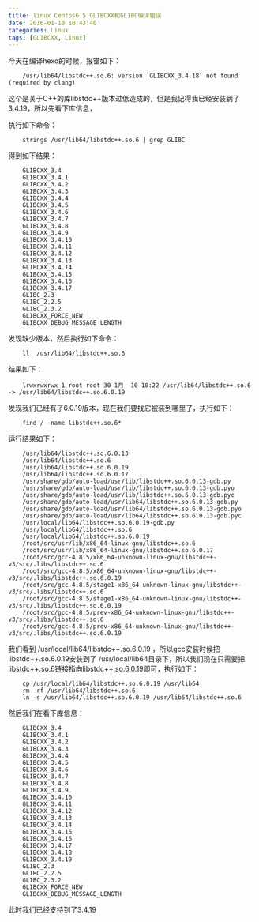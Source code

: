 ```yaml
---
title: linux Centos6.5 GLIBCXX和GLIBC编译错误
date: 2016-01-10 10:43:40
categories: Linux
tags: [GLIBCXX, Linux]
---
```

今天在编译hexo的时候，报错如下：
``` linux
    /usr/lib64/libstdc++.so.6: version `GLIBCXX_3.4.18' not found (required by clang)
```
这个是关于C++的库libstdc++版本过低造成的，但是我记得我已经安装到了3.4.19，所以先看下库信息，

<!--more-->

执行如下命令：
``` linux
    strings /usr/lib64/libstdc++.so.6 | grep GLIBC
```
得到如下结果：
``` linux
    GLIBCXX_3.4
    GLIBCXX_3.4.1
    GLIBCXX_3.4.2
    GLIBCXX_3.4.3
    GLIBCXX_3.4.4
    GLIBCXX_3.4.5
    GLIBCXX_3.4.6
    GLIBCXX_3.4.7
    GLIBCXX_3.4.8
    GLIBCXX_3.4.9
    GLIBCXX_3.4.10
    GLIBCXX_3.4.11
    GLIBCXX_3.4.12
    GLIBCXX_3.4.13
    GLIBCXX_3.4.14
    GLIBCXX_3.4.15
    GLIBCXX_3.4.16
    GLIBCXX_3.4.17
    GLIBC_2.3
    GLIBC_2.2.5
    GLIBC_2.3.2
    GLIBCXX_FORCE_NEW
    GLIBCXX_DEBUG_MESSAGE_LENGTH
```
发现缺少版本，然后执行如下命令：
``` linux
    ll  /usr/lib64/libstdc++.so.6  
```
结果如下：
``` linux
    lrwxrwxrwx 1 root root 30 1月  10 10:22 /usr/lib64/libstdc++.so.6 -> /usr/lib64/libstdc++.so.6.0.19
```
发现我们已经有了6.0.19版本，现在我们要找它被装到哪里了，执行如下：
``` linux
    find / -name libstdc++.so.6*  
```
运行结果如下：
``` linux
    /usr/lib64/libstdc++.so.6.0.13
    /usr/lib64/libstdc++.so.6
    /usr/lib64/libstdc++.so.6.0.19
    /usr/lib64/libstdc++.so.6.0.17
    /usr/share/gdb/auto-load/usr/lib/libstdc++.so.6.0.13-gdb.py
    /usr/share/gdb/auto-load/usr/lib/libstdc++.so.6.0.13-gdb.pyo
    /usr/share/gdb/auto-load/usr/lib/libstdc++.so.6.0.13-gdb.pyc
    /usr/share/gdb/auto-load/usr/lib64/libstdc++.so.6.0.13-gdb.py
    /usr/share/gdb/auto-load/usr/lib64/libstdc++.so.6.0.13-gdb.pyo
    /usr/share/gdb/auto-load/usr/lib64/libstdc++.so.6.0.13-gdb.pyc
    /usr/local/lib64/libstdc++.so.6.0.19-gdb.py
    /usr/local/lib64/libstdc++.so.6
    /usr/local/lib64/libstdc++.so.6.0.19
    /root/src/usr/lib/x86_64-linux-gnu/libstdc++.so.6
    /root/src/usr/lib/x86_64-linux-gnu/libstdc++.so.6.0.17
    /root/src/gcc-4.8.5/x86_64-unknown-linux-gnu/libstdc++-v3/src/.libs/libstdc++.so.6
    /root/src/gcc-4.8.5/x86_64-unknown-linux-gnu/libstdc++-v3/src/.libs/libstdc++.so.6.0.19
    /root/src/gcc-4.8.5/stage1-x86_64-unknown-linux-gnu/libstdc++-v3/src/.libs/libstdc++.so.6
    /root/src/gcc-4.8.5/stage1-x86_64-unknown-linux-gnu/libstdc++-v3/src/.libs/libstdc++.so.6.0.19
    /root/src/gcc-4.8.5/prev-x86_64-unknown-linux-gnu/libstdc++-v3/src/.libs/libstdc++.so.6
    /root/src/gcc-4.8.5/prev-x86_64-unknown-linux-gnu/libstdc++-v3/src/.libs/libstdc++.so.6.0.19
```
我们看到 /usr/local/lib64/libstdc++.so.6.0.19 ，所以gcc安装时候把libstdc++.so.6.0.19安装到了
/usr/local/lib64目录下，所以我们现在只需要把libstdc++.so.6链接指向libstdc++.so.6.0.19即可，执行如下：
``` linux
    cp /usr/local/lib64/libstdc++.so.6.0.19 /usr/lib64 
    rm -rf /usr/lib64/libstdc++.so.6 
    ln -s /usr/lib64/libstdc++.so.6.0.19 /usr/lib64/libstdc++.so.6
```
然后我们在看下库信息：
``` linux
    GLIBCXX_3.4
    GLIBCXX_3.4.1
    GLIBCXX_3.4.2
    GLIBCXX_3.4.3
    GLIBCXX_3.4.4
    GLIBCXX_3.4.5
    GLIBCXX_3.4.6
    GLIBCXX_3.4.7
    GLIBCXX_3.4.8
    GLIBCXX_3.4.9
    GLIBCXX_3.4.10
    GLIBCXX_3.4.11
    GLIBCXX_3.4.12
    GLIBCXX_3.4.13
    GLIBCXX_3.4.14
    GLIBCXX_3.4.15
    GLIBCXX_3.4.16
    GLIBCXX_3.4.17
    GLIBCXX_3.4.18
    GLIBCXX_3.4.19
    GLIBC_2.3
    GLIBC_2.2.5
    GLIBC_2.3.2
    GLIBCXX_FORCE_NEW
    GLIBCXX_DEBUG_MESSAGE_LENGTH
```
此时我们已经支持到了3.4.19